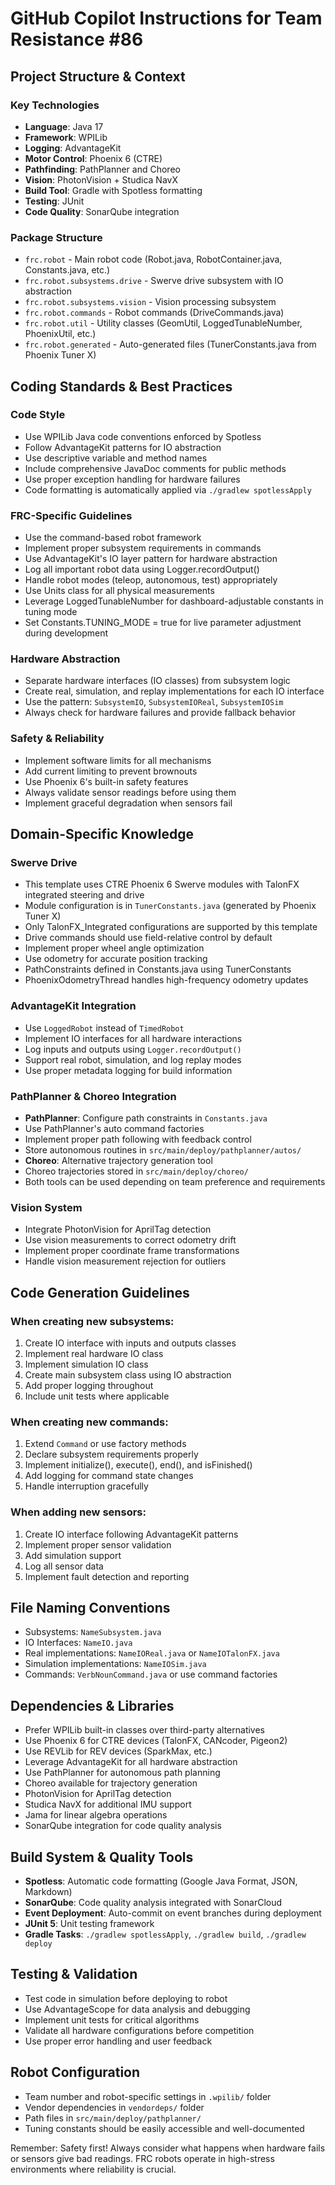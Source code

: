 # GitHub Copilot Instructions for Team Resistance #86

## Project Structure & Context

### Key Technologies

- **Language**: Java 17
- **Framework**: WPILib
- **Logging**: AdvantageKit
- **Motor Control**: Phoenix 6 (CTRE)
- **Pathfinding**: PathPlanner and Choreo
- **Vision**: PhotonVision + Studica NavX
- **Build Tool**: Gradle with Spotless formatting
- **Testing**: JUnit
- **Code Quality**: SonarQube integration

### Package Structure

- `frc.robot` - Main robot code (Robot.java, RobotContainer.java, Constants.java, etc.)
- `frc.robot.subsystems.drive` - Swerve drive subsystem with IO abstraction
- `frc.robot.subsystems.vision` - Vision processing subsystem
- `frc.robot.commands` - Robot commands (DriveCommands.java)
- `frc.robot.util` - Utility classes (GeomUtil, LoggedTunableNumber, PhoenixUtil, etc.)
- `frc.robot.generated` - Auto-generated files (TunerConstants.java from Phoenix Tuner X)

## Coding Standards & Best Practices

### Code Style

- Use WPILib Java code conventions enforced by Spotless
- Follow AdvantageKit patterns for IO abstraction
- Use descriptive variable and method names
- Include comprehensive JavaDoc comments for public methods
- Use proper exception handling for hardware failures
- Code formatting is automatically applied via `./gradlew spotlessApply`

### FRC-Specific Guidelines

- Use the command-based robot framework
- Implement proper subsystem requirements in commands
- Use AdvantageKit's IO layer pattern for hardware abstraction
- Log all important robot data using Logger.recordOutput()
- Handle robot modes (teleop, autonomous, test) appropriately
- Use Units class for all physical measurements
- Leverage LoggedTunableNumber for dashboard-adjustable constants in tuning mode
- Set Constants.TUNING_MODE = true for live parameter adjustment during development

### Hardware Abstraction

- Separate hardware interfaces (IO classes) from subsystem logic
- Create real, simulation, and replay implementations for each IO interface
- Use the pattern: `SubsystemIO`, `SubsystemIOReal`, `SubsystemIOSim`
- Always check for hardware failures and provide fallback behavior

### Safety & Reliability

- Implement software limits for all mechanisms
- Add current limiting to prevent brownouts
- Use Phoenix 6's built-in safety features
- Always validate sensor readings before using them
- Implement graceful degradation when sensors fail

## Domain-Specific Knowledge

### Swerve Drive

- This template uses CTRE Phoenix 6 Swerve modules with TalonFX integrated steering and drive
- Module configuration is in `TunerConstants.java` (generated by Phoenix Tuner X)
- Only TalonFX_Integrated configurations are supported by this template
- Drive commands should use field-relative control by default
- Implement proper wheel angle optimization
- Use odometry for accurate position tracking
- PathConstraints defined in Constants.java using TunerConstants
- PhoenixOdometryThread handles high-frequency odometry updates

### AdvantageKit Integration

- Use `LoggedRobot` instead of `TimedRobot`
- Implement IO interfaces for all hardware interactions
- Log inputs and outputs using `Logger.recordOutput()`
- Support real robot, simulation, and log replay modes
- Use proper metadata logging for build information

### PathPlanner & Choreo Integration

- **PathPlanner**: Configure path constraints in `Constants.java`
- Use PathPlanner's auto command factories
- Implement proper path following with feedback control
- Store autonomous routines in `src/main/deploy/pathplanner/autos/`
- **Choreo**: Alternative trajectory generation tool
- Choreo trajectories stored in `src/main/deploy/choreo/`
- Both tools can be used depending on team preference and requirements

### Vision System

- Integrate PhotonVision for AprilTag detection
- Use vision measurements to correct odometry drift
- Implement proper coordinate frame transformations
- Handle vision measurement rejection for outliers

## Code Generation Guidelines

### When creating new subsystems:

1. Create IO interface with inputs and outputs classes
2. Implement real hardware IO class
3. Implement simulation IO class
4. Create main subsystem class using IO abstraction
5. Add proper logging throughout
6. Include unit tests where applicable

### When creating new commands:

1. Extend `Command` or use factory methods
2. Declare subsystem requirements properly
3. Implement initialize(), execute(), end(), and isFinished()
4. Add logging for command state changes
5. Handle interruption gracefully

### When adding new sensors:

1. Create IO interface following AdvantageKit patterns
2. Implement proper sensor validation
3. Add simulation support
4. Log all sensor data
5. Implement fault detection and reporting

## File Naming Conventions

- Subsystems: `NameSubsystem.java`
- IO Interfaces: `NameIO.java`
- Real implementations: `NameIOReal.java` or `NameIOTalonFX.java`
- Simulation implementations: `NameIOSim.java`
- Commands: `VerbNounCommand.java` or use command factories

## Dependencies & Libraries

- Prefer WPILib built-in classes over third-party alternatives
- Use Phoenix 6 for CTRE devices (TalonFX, CANcoder, Pigeon2)
- Use REVLib for REV devices (SparkMax, etc.)
- Leverage AdvantageKit for all hardware abstraction
- Use PathPlanner for autonomous path planning
- Choreo available for trajectory generation
- PhotonVision for AprilTag detection
- Studica NavX for additional IMU support
- Jama for linear algebra operations
- SonarQube integration for code quality analysis

## Build System & Quality Tools

- **Spotless**: Automatic code formatting (Google Java Format, JSON, Markdown)
- **SonarQube**: Code quality analysis integrated with SonarCloud
- **Event Deployment**: Auto-commit on event branches during deployment
- **JUnit 5**: Unit testing framework
- **Gradle Tasks**: `./gradlew spotlessApply`, `./gradlew build`, `./gradlew deploy`

## Testing & Validation

- Test code in simulation before deploying to robot
- Use AdvantageScope for data analysis and debugging
- Implement unit tests for critical algorithms
- Validate all hardware configurations before competition
- Use proper error handling and user feedback

## Robot Configuration

- Team number and robot-specific settings in `.wpilib/` folder
- Vendor dependencies in `vendordeps/` folder
- Path files in `src/main/deploy/pathplanner/`
- Tuning constants should be easily accessible and well-documented

Remember: Safety first! Always consider what happens when hardware fails or sensors give bad readings. FRC robots operate in high-stress environments where reliability is crucial.
